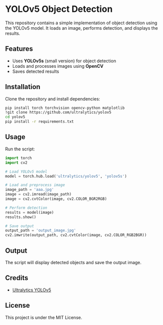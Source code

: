 # YOLOv5 Object Detection

This repository contains a simple implementation of object detection using the YOLOv5 model. It loads an image, performs detection, and displays the results.

## Features
- Uses **YOLOv5s** (small version) for object detection
- Loads and processes images using **OpenCV**
- Saves detected results

## Installation
Clone the repository and install dependencies:
```bash
pip install torch torchvision opencv-python matplotlib
!git clone https://github.com/ultralytics/yolov5
cd yolov5
pip install -r requirements.txt
```

## Usage
Run the script:
```python
import torch
import cv2

# Load YOLOv5 model
model = torch.hub.load('ultralytics/yolov5', 'yolov5s')

# Load and preprocess image
image_path = 'aaa.jpg'
image = cv2.imread(image_path)
image = cv2.cvtColor(image, cv2.COLOR_BGR2RGB)

# Perform detection
results = model(image)
results.show()

# Save output
output_path = 'output_image.jpg'
cv2.imwrite(output_path, cv2.cvtColor(image, cv2.COLOR_RGB2BGR))
```

## Output
The script will display detected objects and save the output image.

## Credits
- [Ultralytics YOLOv5](https://github.com/ultralytics/yolov5)

## License
This project is under the MIT License.

